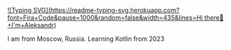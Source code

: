 [![Typing SVG](https://readme-typing-svg.herokuapp.com?font=Fira+Code&pause=1000&random=false&width=435&lines=Hi there👋+I'm+Aleksandr)](https://git.io/typing-svg)

I am from Moscow, Russia. Learning Kotlin from 2023

<!--
**whiteblack41/whiteblack41** is a ✨ _special_ ✨ repository because its `README.md` (this file) appears on your GitHub profile.

Here are some ideas to get you started:

- 🔭 I’m currently working on ...
- 🌱 I’m currently learning ...
- 👯 I’m looking to collaborate on ...
- 🤔 I’m looking for help with ...
- 💬 Ask me about ...
- 📫 How to reach me: ...
- 😄 Pronouns: ...
- ⚡ Fun fact: ...
-->
